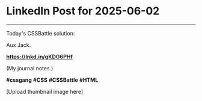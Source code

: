# LinkedIn Post for 2025-06-02

---

Today's CSSBattle solution:

Aux Jack.

**https://lnkd.in/gKDG6PHf**

(My journal notes.)

**#cssgang** **#CSS** **#CSSBattle** **#HTML**

[Upload thumbnail image here]
